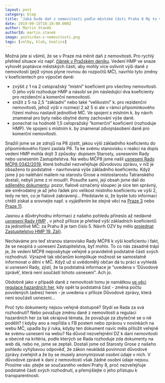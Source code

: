 ```yaml
---
layout: post
category: blog
title: 'Jaká bude daň z nemovitosti podle městské části Praha 8 My to víme!'
date: 2019-09-15T18:10:00.000Z
author: Martin Staněk
authorId: martin.stanek
image: posts/dan-z-nemovitosti.png
tags: [volby, klub, koalice]
---
```



Možná jste si všimli, že se v Praze má měnit daň z nemovitosti. Pro rychlý přehled situace viz např. [článek v Pražském deníku](https://prazsky.denik.cz/podnikani/jaka-bude-dan-z-nemovitosti-praha-necha-rozhodnout-mestske-casti-20190602.html). Vedení HMP ve snaze vyhovět poptávce městských částí, aby mohly více ovlivnit výši daně z nemovitosti (jejíž výnos plyne rovnou do rozpočtů MČ), navrhlo tyto změny v koeficientech pro výpočet daně:

* zvýšit z 1 na 2 celopražský “místní” koeficient pro všechny nemovitosti. O jeho výši rozhoduje HMP a násobí se jim následující dva koeficienty pro rezidenční a komerční nemovitosti.
* snížit z 5 na 2,5 “základní” nebo také “velikostní” k. pro rezidenční nemovitosti, jehož výši v rozmezí 2 až 5 si ale v rámci připomínkového řízení mohou nastavit jednotlivé MČ. Ve spojení s místním k. by návrh znamenal pro byty nebo obytné domy zachování výše daně.
* ponechat na hodnotě 1,5 celopražský “komerční” koeficient (rozhoduje HMP). Ve spojení s místním k. by znamenal zdvojnásobení daně pro komerční nemovitosti.

Snažili jsme se ze zdrojů na P8 zjistit, jakou výši základního koeficientu do připomínkového řízení zaslala P8. Ta ke svému stanovisku v reakci na dopis vedení HMP mohla dojít 3 způsoby: dopisem Starosty, usnesením Rady nebo usnesením Zastupitelstva. 
Na webu MČP8 jsme našli 
[usnesení Rady MČP8 0342/2019](https://www.praha8.cz/appo/usn/676?usn=xGnrSkXS1pbxsh2tydx44rm0kRTA==), které bohužel nezveřejňuje důvodovou zprávu, v níž je obsaženo to podstatné - navrhovaná výše základního koeficientu. Když jsme ji po naléhání mailem na starostu Grose a místostarostu Tatranského dostali, nebyli jsme z ní moudří. Posuďte sami,  její obsah jsme dali do 
[sdíleného dokumentu](https://docs.google.com/document/d/1_YLFUQv72-uqw6AWmykdDZXYum6YhDXtUoPaIJEMd8U/edit?fbclid=IwAR2lF8MtWhchQd6gdbgUsn0T2m2B-uU_JhjJBIEy345xoNZLVDdtn2T6V_0):
pozor, fialově označený sloupec je sice ten správný, ale směrodatný je až jeho řádek pro velikost místního koeficientu ve výši 2, tedy ne ten, co je fialově zabravený… Představte si, že byste tuto informaci chtěli získat a srovnejte např. s vyjádřením ke stejné věci na 
[Praze 3](https://www.praha3.cz/getFile/case:show/id:886736)
nebo 
[Praze 11](https://www.praha11.cz/redakce/index.php?lanG=cs&slozka=7257&clanek=10096).

Jasnou a důvěryhodnu informaci z našeho pohledu přineslo až nedávné 
[usnesení Rady HMP](http://zastupitelstvo.praha.eu/ina/tedusndetail.aspx?par=024062121129124085075062139129124085072062136129124085072062133129124085072&id=577632)
, v jehož příloze je přehled výší základních koeficientů za jednotlivé MČ: za Prahu 8 je tam číslo 5. Návrh OZV by mělo 
[projednat Zastupitelstvo HMP 19. Září](http://zastupitelstvo.praha.eu/ina/tedprgjed.aspx?par=032070129137132093083070147137132093088080070144137132093081070141137132093088081&id=23223).

Necháváme pro teď stranou stanovisko Rady MČP8 k výši koeficientu i fakt, že se neopírá o usnesení Zastupitelstva, byť mohlo. To co nás zásadně trápí je, že vedení MČP8 neposkytuje veřejně a pravidelně podstatné části svých rozhodnutí. Výrazně tak občanům komplikuje možnost se samostatně informovat o dění v MČ. Když už si uvědomělý občan dá tu práci a vyhledá si usnesení Rady, zjistí, že ta podstatná informace je “uvedena v ‘Důvodové zprávě’, která není součástí tohoto usnesení”. Ach jo.

Obdobně jako v případě daně z nemovitosti tomu je namátkou 
[ve věci regulace hazardních her](https://www.praha8.cz/appo/usn/676?usn=P3pbxpl4yI0zwYkYr9k3f2zECOGw==), 
kdy opět ta podstatná část - změna počtu povolených (adres) heren - je uvedena v příloze Důvodové zprávy, která není součástí usnesení…

Proč tyto dokumenty nejsou veřejně dostupné? Stydí se Rada za svá rozhodnutí? Nebo považuje změnu daně z nemovitosti a regulaci hazardních her za tak okrajová témata, že považuje za zbytečné se o ně podělit? I kdyby ano a nepřišla s FB postem nebo zprávou v novinkách na webu MČ, upadla by jí ruka, kdyby ten dokument navíc měla přiložit veřejně ke svému usnesení na webu? Na důvod nezveřejnění DZ k dani nemovitosti a obecně na kritéria, podle kterých se Rada rozhoduje zda dokumenty na web dá, nebo ne, jsme se zeptali. Dostali jsme od Starosty Grose z našeho pohledu vyhýbavou odpověď, že zákon neukládá povinnost důvodové zprávy zveřejnit a že by se musely anonymizovat osobní údaje v nich. V důvodové zprávě k dani z nemovitosti však žádné osobní údaje nejsou. Prosíme vás: ptejte se současného vedení Prahy 8, proč nezveřejňuje podstatné části svých rozhodnutí, a přemýšlejte o jeho přístupu k transparentnosti.


